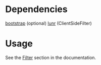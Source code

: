 Dependencies
============

[bootstrap](http://twitter.github.com/bootstrap/) (optional)
[lunr](http://lunrjs.com) (ClientSideFilter)

Usage
====

See the [Filter](http://wyuenho.github.com/backgrid/#api-filter) section in
the documentation.
